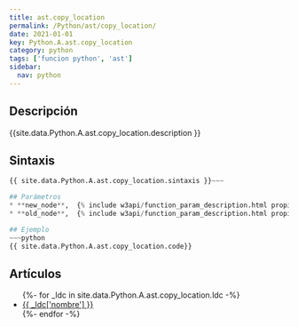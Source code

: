 ```yaml
---
title: ast.copy_location
permalink: /Python/ast/copy_location/
date: 2021-01-01
key: Python.A.ast.copy_location
category: python
tags: ['funcion python', 'ast']
sidebar: 
  nav: python
---
```


## Descripción
{{site.data.Python.A.ast.copy_location.description }}

## Sintaxis
~~~python
{{ site.data.Python.A.ast.copy_location.sintaxis }}~~~

## Parámetros
* **new_node**,  {% include w3api/function_param_description.html propiedad=site.data.Python.A.ast.copy_location valor="new_node" %}
* **old_node**,  {% include w3api/function_param_description.html propiedad=site.data.Python.A.ast.copy_location valor="old_node" %}

## Ejemplo
~~~python
{{ site.data.Python.A.ast.copy_location.code}}
~~~

## Artículos
<ul>
{%- for _ldc in site.data.Python.A.ast.copy_location.ldc -%}
   <li>
       <a href="{{_ldc['url'] }}">{{ _ldc['nombre'] }}</a>
   </li>
{%- endfor -%}
</ul>
